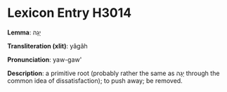 # Lexicon Entry H3014

**Lemma**: יָגָה

**Transliteration (xlit)**: yâgâh

**Pronunciation**: yaw-gaw'

**Description**:
a primitive root (probably rather the same as יָגָה through the common idea of dissatisfaction); to push away; be removed.
